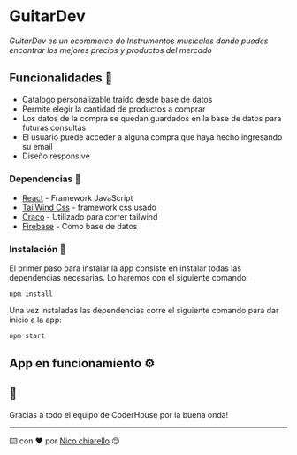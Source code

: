# GuitarDev

_GuitarDev es un ecommerce de Instrumentos musicales donde puedes encontrar los mejores precios y productos del mercado_

## Funcionalidades 🚀

 * Catalogo personalizable traído desde base de datos
 * Permite elegir la cantidad de productos a comprar
 * Los datos de la compra se quedan guardados en la base de datos para futuras consultas 
 * El usuario puede acceder a alguna compra que haya hecho ingresando su email
 * Diseño responsive


### Dependencias 🔧

 * [React](https://es.reactjs.org/docs/getting-started.html) - Framework JavaScript
 * [TailWind Css](https://tailwindcss.com/docs) - framework css usado
 * [Craco](https://www.npmjs.com/package/@craco/craco) - Utilizado para correr tailwind
 * [Firebase](https://firebase.google.com/docs?hl=es) - Como base de datos

### Instalación 🔧

El primer paso para instalar la app consiste en instalar todas las dependencias necesarias. Lo haremos con el siguiente comando: 

```
npm install

```
Una vez instaladas las dependencias corre el siguiente comando para dar inicio a la app:

```
npm start
```



## App en funcionamiento ⚙️




## 🎁

Gracias a todo el equipo de CoderHouse por la buena onda! 



---

⌨️ con ❤️ por [Nico chiarello](https://github.com/nicochiarello) 😊